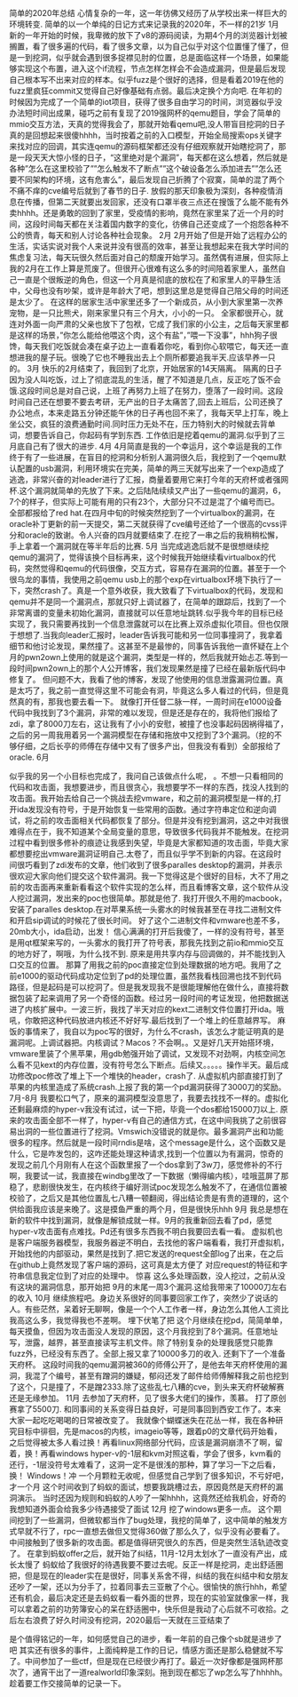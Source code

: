 简单的2020年总结
心情复杂的一年，这一年彷佛又经历了从学校出来一样巨大的环境转变.
简单的以一个单纯的日记方式来记录我的2020年，不一样的21岁
1月
新的一年开始的时候，我卑微的放下了v8的源码阅读，为期4个月的浏览器计划被搁置，看了很多遍的代码，看了很多文章，以为自己似乎对这个位置懂了懂了，但是一到挖洞，似乎就会遇到很多捉襟见肘的位置，总是面临这样一个场景，如果能够实现这个布置，进入这个if流程，节点怎样怎样会不会造成漏洞，但是最后发现自己根本写不出来对应的样本。似乎fuzz是个很好的选择，但是看着2019在他的fuzz里疯狂commit又觉得自己好像基础有点弱。最后决定换个方向吧.
在年初的时候因为完成了一个简单的iot项目，获得了很多自由学习的时间，浏览器似乎没办法短时间出成果，碰巧之前有复现了2019强网杯的qemu题目，学会了简单的mmio交互方法，天真的觉得我会了，那就开始看qemu吧,没人带盲目挖洞的日子真的是回想起来很傻hhhh，当时按着之前的入口模型，开始全局搜索ops关键字来找对应的回调，其实连qemu的源码框架都还没有仔细观察就开始瞎挖洞了，那是一段天天大惊小怪的日子，“这里绝对是个漏洞”，每天都在这么想着，然后就是各种”怎么在这里校验了””怎么触发不了断点””这个破设备怎么添加进去””怎么还要不同架构的环境，这有危害么”，最后发现自己折腾了个寂寞，简单的混了两个不痛不痒的cve编号后就到了春节的日子.
放假的那天印象极为深刻，各种疫情消息在传播，但第二天就要出发回家，还没有口罩半夜三点还在搜饿了么能不能有外卖hhhh。还是勇敢的回到了家里，受疫情的影响，竟然在家里呆了近一个月的时间，这段时间每天都在关注着国内数字的变化，彷佛自己还变成了一个抱怨各种不公的愤青，每天和别人讨论各种社会现象。
2月
2月开始了但是开始了远程办公的生活，实话实说对我个人来说并没有很高的效率，甚至让我想起来在我大学时间的焦虑复习法，每天玩很久然后面对自己的颓废开始学习。虽然偶有进展，但实际上我的2月在工作上算是荒废了。但很开心很难有这么多的时间陪着家里人，虽然自己一直是个很叛逆的角色，但这一个月真是彻底的放松在了和家里人的平静生活中，父母也没有吵架，或许是年龄大了吧，想到这里总是觉得自己陪父母的时间还是太少了。
在这样的居家生活中家里还多了一个新成员，从小到大家里第一次养宠物，是一只比熊犬，刚来家里只有三个月大，小小的一只。
全家都很开心，就连对外面一向严肃的父亲也放下了包袱，它成了我们家的小公主，之后每天家里都是这样的场景，”你怎么能给他喂这个肉，这个有盐”，”喂一下没事”，hhh狗子很馋，每天我们吃饭就会凑在桌子边上一直看着你吃，看到你心软喂它，每天还一直想进我的屋子玩。很晚了它也不睡我出去上个厕所都要追我半天.应该早养一只的。
3月
快乐的2月结束了，我回到了北京，开始居家的14天隔离。
隔离的日子因为没人叫吃饭，过上了彻底混乱的生活，醒了不知道是几点，反正吃了饭不会饿.这段时间总是对自己说，上班了再努力上班了在努力，堕落了一段时间。这段时间自己还在想要不要去考研，无产出的日子太痛苦了,回去上班后，公司还换了办公地点，本来走路五分钟还能午休的日子再也回不来了，我每天早上打车，晚上坐公交，疯狂的浪费通勤时间.同时压力无处不在，压力特别大的时候就去背单词，想要告诉自己，你起码有学到东西.
工作依旧是挖着qemu的漏洞.似乎到了三月底自己有了很大的进步.
4月
4月简直是我的一个幸运月，这个幸运是我的工作终于有了一些进展，在盲目的挖洞和分析别人漏洞很久后，我挖到了一个qemu默认配置的usb漏洞，利用环境实在完美，简单的两三天就写出来了一个exp造成了逃逸，非常兴奋的对leader进行了汇报，商量着要用它来打今年的天府杯或者强网杯.这个漏洞就简单的先放了下来。之后陆陆续续又产出了一些qemu的漏洞，6，7个的样子，但实际上可能有用的只有23个，大部分只不过是混了个编号而已。
全部都报给了red hat.在四月中旬的时候突然挖到了一个virtualbox的漏洞，在oracle补丁更新的前一天提交，第二天就获得了cve编号还给了一个很高的cvss评分和oracle的致谢。令人兴奋的四月就要结束了.在挖了一串之后的我稍稍松懈，手上拿着一个漏洞就在等半年后的比赛.
5月
当完成逃逸后就不是很想继续挖qemu的漏洞了，觉得该换个目标再来，这个时候我开始继续看virtualbox的代码，突然觉得和qemu的代码很像，交互方式，容易存在漏洞的位置。甚至于一个很乌龙的事情，我使用之前qemu usb上的那个exp在virtualbox环境下执行了一下，突然crash了。真是一个意外收获，我大致看了下virtualbox的代码，发现和qemu并不是同一个漏洞点，那就只好上调试器了，在简单的跟踪后，找到了一个非常离谱的变量未初始化漏洞，直接就可以任意地址跳转.似乎我今年的目标已经实现了，我只需要再找到一个信息泄露就可以在比赛上双杀虚拟化项目。但也仅限于想想了.当我向leader汇报时，leader告诉我可能和另一位同事撞洞了，我拿着细节和他讨论发现，果然撞了。这甚至不是最惨的，同事告诉我他一直怀疑在上个月的pwn2own上使用的就是这个漏洞，类型是一样的，然后我就开始忐忑.等到一段时间pwn2own上的那个人公开博客，我们发现果然是撞了已经在最新版代码中修复了。
但问题不大，我看了他的博客，发现了他使用的信息泄露漏洞位置。真是太巧了，我之前一直觉得这里不可能会有洞，毕竟这么多人看过的代码，但是竟然真的有，那我也要去看一下。
就像打开任督二脉一样，一周时间在e1000设备代码中我找到了3个漏洞，非常的难以发现，但是还是存在的，我将他们报给了zdi，拿了8000刀左右，这让我有了小小的安慰，被撞了也没事起码因祸得福了，之后的另一周我用着另一个漏洞模型在存储和拖放中又挖到了3个漏洞。（挖的不够仔细，之后长亭的师傅在存储中又有了很多产出，但我没有看到）全部报给了oracle.
6月

似乎我的另一个小目标也完成了，我问自己该做点什么呢，
。不想一只看相同的代码和攻击面，我想要进步，而且很贪心，我想要学不一样的东西，找没人找到的攻击面。我开始去给自己一个挑战去挖vmware，和之前的漏洞模型是一样的,打开ida发现没有符号，于是开始恢复一些常用的函数。通过字符串定位和逆向调试，将之前的攻击面相关代码都恢复了部分。但是并没有挖到漏洞，这之中对我很难得点在于，我不知道某个全局变量的意思，导致很多代码我并不能触发。在挖洞过程中看到很多修补的痕迹让我感到失望，毕竟是大家都知道的攻击面，毕竟大家都想要挖出vmware漏洞证明自己.太卷了，而且似乎学不到新的内容。在这段时间很巧看到了zdi发布的文章，他们收到了很多paralles desktop的漏洞，并表示很欢迎大家向他们提交这个软件漏洞。我一下觉得这是个很好的目标，大不了用之前的攻击面再来重新看看这个软件实现的怎么样，而且看博客文章，这个软件从没人挖过漏洞，发出来的poc也很简单。那就是他了.
我打开很久不用的macbook，安装了paralles desktop.在对苹果系统一头雾水的时候我甚至在寻找二进制文件和开启sip调试的时候花了很长时间。
好了这个二进制文件和vmware也差不多，20mb大小，ida启动，出发！
信心满满的打开后我傻了，一样的没有符号，甚至是用qt框架来写的，一头雾水的我打开了符号表，那我先找到之前io和mmio交互的地方好了，啊哦，为什么找不到.
原来是用共享内存与回调做的，并不能找到入口交互的位置。
那算了用我之前的poc直接定位到处理数据的地方吧。我用了之前e1000的驱动代码成功定位到了pd的处理位置，虽然我看栈回溯也找不到代码路径，但是起码是可以挖洞了。但是我发现我不是很能理解他在做什么，直接将数据包装了起来调用了另一个奇怪的函数。经过另一段时间的考证发现，他把数据送进了内核扩展中。一波三折，我找了半天对应的kext二进制文件位置打开ida。哦吼，你敢把这种代码放进内核还不好好写.最后找到了一个堆上的任意越界写。
麻饭的事情来了，我自以为poc写的很好，为什么不crash，该怎么才能证明真的是漏洞呢。上调试器把。内核调试？Macos？不会啊。。又是好几天开始搭环境，vmware里装了个黑苹果，用gdb勉强开始了调试，又发现不对劲啊，内核空间怎么看不见kext的内存位置，没有符号怎么下断点。后续又。。。。。操作半天。最后成功修改poc修改了堆上下一个堆快的header，crash了.
从虚拟机内部直接打到了苹果的内核里造成了系统crash.上报了我的第一个pd漏洞获得了3000刀的奖励。
7月-8月
我要松口气了，原来的漏洞模型没意思了，我要去找找不一样的。虚拟化还剩最麻烦的hyper-v我没有试过，试一下把，毕竟一个dos都给15000刀以上.
原来的攻击面全部不一样了，hyper-v有自己的通信方式，在这中间我挑了之前很容易出洞的一些位置进行了挖洞。Vmswich没错说的就是你。最多漏洞产出和功能很多的程序。然后就是一段时间rndis是啥，这个message是什么，这个函数又是什么，它是咋发包的，这咋还能处理这种请求,找到一个位置以为有漏洞，惊奇的发现之前几个月刚有人在这个函数里报了一个dos拿到了3w刀，感觉修补的不行啊，我要试一试，我直接在windbg里改了一下数据（懒得编内核），哇哦蓝屏了那稳了，悲剧很快发生，在内核终于编好测试poc发现怎么触发不了，在通信位置被校验了，之后又是其他位置乱七八糟一顿翻阅，得出结论贵是有贵的道理的，这个供给面我应该是来晚了。这是摸鱼严重的两个月，但是很快乐hhh
9月
我总是想在新的软件中找到漏洞，就像是解锁成就一样。9月的我重新回去看了pd，感觉hyper-v攻击面有点难找。Pd还有很多东西我不明白我要回去看一看。
虚拟机也是客户端服务器模型，我服务器逆不明白，去找他的客户端看看，我打开虚拟机，开始找他的内部驱动，果然是找到了.把它发送的request全部log了出来，在之后在github上竟然发现了客户端的源码，这可真是太方便了
对应request的特征和字符串信息我定位到了对应的处理中。
惊喜
这么多处理函数，没人挖过，之前从没有这块的漏洞信息，那开始把
9月的末尾一周3个漏洞.这给我带来了10000刀左右的收入
10月
继续旅程吧。身边关系很好的同事要回家工作了，突然少了说话的人。有些茫然，呆着好无聊啊，像是一个个人工作者一样，身边怎么其他人工资比我高这么多，我觉得我也不差啊。
埋下伏笔了把
这个月继续在挖pd，简简单单，每天摸鱼，但因为攻击面没人发现的原因，这个月我挖到了8个漏洞。任意地址写，泄露，越界，甚至直接读写主机文件。除了特别复杂的处理我感觉只能靠fuzz外，已经没有东西了。全部上报又拿了10000多刀的收入.
还剩下了一个准备天府杯。
这段时间我的qemu漏洞被360的师傅公开了，是他去年天府杯使用的漏洞，我混了个编号，甚至有蹭洞的嫌疑，郁闷还发了邮件给师傅解释我之前也挖到了这个，只是撞了，不是蹭2333.除了这些乱七八糟的cve，到头来天府杯破解赛还是无缘参加。
11月
去参加了天府杯，见了很多大佬们的操作，羡慕。
打了原创赛拿了5500刀.
和同事间的关系变得日益良好，可是同事回到西安工作了。本来大家一起吃吃喝喝的日常被改变了。
我就像个蝴蝶迷失在花丛一样，我在各种研究目标中徘徊，先是macos的内核，imageio等等，跟着p0的文章代码开始看，之后觉得被太多人看过换！再看linux网络部分代码，应该是漏洞崩溃不了啊，留着，换！再看windows hyper-v的-1层和kvm对照这看，学会了很多，kvm看的还行，-1层没符号太难看了，这洞一定不是很浅的那种，算了学习一下之后看，换！
Windows！冲
一个月颗粒无收呢，但感觉自己学到了很多知识，不亏好吧，才一个月
这个时间收到了蚂蚁的面试，想要我跳槽过去，原因竟然是天府杯的漏洞演示。
当时还因为规则和蚂蚁的人吵了一架hhhh，这竟然还给我机会，好奇的我想知道外面会给我多少待遇接受了面试
12月
挖了windows更多一点。
这个期间挖到了一些漏洞，但微软都当作了bug处理，我挖的简单了，这中简单的触发方式早就不行了，rpc一直想去做但又觉得360做了那么久了，似乎没有必要看了。中间接触到了很多新的攻击面。都是值得研究很久的东西，但是突然生活轨迹改变了。
在拿到蚂蚁offer之后，就开始了纠结，11月-12月太划水了一直没有产出，成长太慢了
蚂蚁给了我很好的待遇我要不要过去呢。反正一样是挖洞，走出舒适圈把，但是现在的leader实在是很好，同事关系舍不得，纠结的我在纠结中和女朋友还吵了一架，还以为分手了，拉着同事去三亚散了个心。很愉快的旅行hhh，希望还有机会，最后决定还是去蚂蚁看一看外面的世界，现在的实验室就像家一样，我可以拿着之前的功劳簿安心的呆在舒适圈中，快乐但是我动了心后就不可收拾。之后左右浪费了好久时间没有挖洞，2020最后一天就在三亚结束了




是个值得铭记的一年，如何感觉自己的进步，看一年前的自己像个sb就是进步了吧
其实还有很多的事件，上面纯粹是工作的日记，情感方面还是那么稳健就不写了。中间参加了一些ctf，但是现在已经很少再打了。最近一次好像都是强网杯那次了，通宵干出了一道realworld印象深刻。拖到现在都忘了wp怎么写了hhhhh。
趁着要工作交接简单的记录一下。
